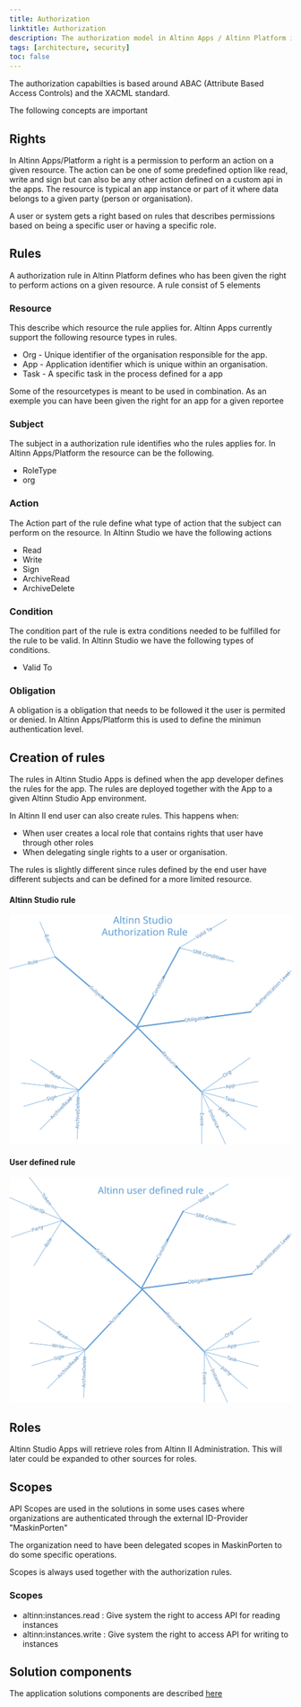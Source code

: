 ```yaml
---
title: Authorization
linktitle: Authorization
description: The authorization model in Altinn Apps / Altinn Platform is flexible and supports different needs. 
tags: [architecture, security]
toc: false
---
```


The authorization capabilties is based around ABAC (Attribute Based Access Controls) and the XACML standard. 

The following concepts are important

## Rights
In Altinn Apps/Platform a right is a permission to perform an action on a given resource. 
The action can be one of some predefined option like read, write and sign but can also be any other action defined on a 
custom api in the apps.
The resource is typical an app instance or part of it where data belongs to a given party (person or organisation).

A user or system gets a right based on rules that describes permissions based on being a specific user or having a specific role.

## Rules
A authorization rule in Altinn Platform defines who has been given the right to perform actions on a given resource.
A rule consist of 5 elements

### Resource
This describe which resource the rule applies for. Altinn Apps currently support the following resource types in rules.

- Org - Unique identifier of the organisation responsible for the app.
- App - Application identifier which is unique within an organisation.
- Task - A specific task in the process defined for a app

Some of the resourcetypes is meant to be used in combination. As an exemple you can have been given the right for an app for a given reportee

### Subject
The subject in a authorization rule identifies who the rules applies for. In Altinn Apps/Platform the resource can be the following.

- RoleType
- org

### Action
The Action part of the rule define what type of action that the subject can perform on the resource.
In Altinn Studio we have the following actions

- Read
- Write
- Sign
- ArchiveRead
- ArchiveDelete

### Condition
The condition part of the rule is extra conditions needed to be fulfilled for the rule to be valid. In Altinn Studio
we have the following types of conditions.

- Valid To

### Obligation
A obligation is a obligation that needs to be followed it the user is permited or denied.
In Altinn Apps/Platform this is used to define the minimun authentication level.

## Creation of rules
The rules in Altinn Studio Apps is defined when the app developer defines the rules for the app. 
The rules are deployed together with the App to a given Altinn Studio App environment.

In Altinn II end user can also create rules. This happens when:
- When user creates a local role that contains rights that user have through other roles
- When delegating single rights to a user or organisation.

The rules is slightly different since rules defined by the end user have different subjects and can be defined for a 
more limited resource.

#### Altinn Studio rule

![Altinn Studio rule](authorization_rule_defined_in_altinnstudio.svg "Rule defined in Altinn Studio")

#### User defined rule 

![User rule](authorization_rule_defined_by_user.svg "Rule defined by user")

## Roles
Altinn Studio Apps will retrieve roles from Altinn II Administration. This will later could be expanded to other sources for roles. 

## Scopes
API Scopes are used in the solutions in some uses cases where organizations are authenticated through the external ID-Provider "MaskinPorten"

The organization need to have been delegated scopes in MaskinPorten to do some specific operations.

Scopes is always used together with the authorization rules.

### Scopes

- altinn:instances.read : Give system the right to access API for reading instances
- altinn:instances.write : Give system the right to access API for writing to instances



## Solution components

The application solutions components are described [here](/teknologi/altinnstudio/architecture/components/application/solution/altinn-platform/authorization/)